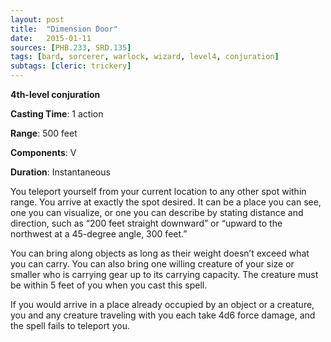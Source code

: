 ```yaml
---
layout: post
title:  "Dimension Door"
date:   2015-01-11
sources: [PHB.233, SRD.135]
tags: [bard, sorcerer, warlock, wizard, level4, conjuration]
subtags: [cleric: trickery]
---
```


**4th-level conjuration**

**Casting Time**: 1 action

**Range**: 500 feet

**Components**: V

**Duration**: Instantaneous

You teleport yourself from your current location to any other spot within range. You arrive at exactly the spot desired. It can be a place you can see, one you can visualize, or one you can describe by stating distance and direction, such as “200 feet straight downward” or “upward to the northwest at a 45-degree angle, 300 feet.”

You can bring along objects as long as their weight doesn’t exceed what you can carry. You can also bring one willing creature of your size or smaller who is carrying gear up to its carrying capacity. The creature must be within 5 feet of you when you cast this spell.

If you would arrive in a place already occupied by an object or a creature, you and any creature traveling with you each take 4d6 force damage, and the spell fails to teleport you.
